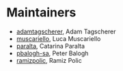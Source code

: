 # Maintainers

- [adamtagscherer](https://github.com/adamtagscherer), Adam Tagscherer
- [muscariello](https://github.com/muscariello), Luca Muscariello
- [paralta](https://github.com/paralta), Catarina Paralta
- [pbalogh-sa](https://github.com/pbalogh-sa), Peter Balogh
- [ramizpolic](https://github.com/ramizpolic), Ramiz Polic
